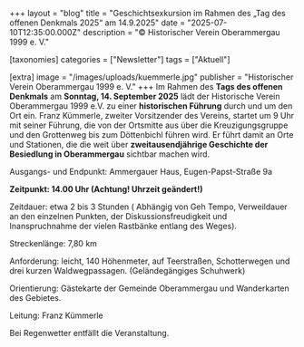 +++
layout = "blog"
title = "Geschichtsexkursion im Rahmen des  „Tag des offenen  Denkmals 2025“ am 14.9.2025"
date = "2025-07-10T12:35:00.000Z"
description = "©  Historischer Verein Oberammergau 1999 e. V."

[taxonomies]
categories = ["Newsletter"]
tags = ["Aktuell"]

[extra]
image = "/images/uploads/kuemmerle.jpg"
publisher = "Historischer Verein Oberammergau 1999 e. V."
+++
Im Rahmen des **Tags des offenen Denkmals** am **Sonntag, 14. September 2025** lädt der Historische Verein Oberammergau 1999 e.V. zu einer **historischen Führung** durch und um den Ort ein. Franz Kümmerle, zweiter Vorsitzender des Vereins, startet um 9 Uhr mit seiner Führung, die von der Ortsmitte aus über die Kreuzigungsgruppe und den Grottenweg bis zum Döttenbichl führen wird. Er führt damit an Orte und Stationen, die die weit über **zweitausendjährige Geschichte der Besiedlung in Oberammergau** sichtbar machen wird.

Ausgangs- und Endpunkt: Ammergauer Haus, Eugen-Papst-Straße 9a

**Zeitpunkt: 14.00 Uhr (Achtung! Uhrzeit geändert!)**

Zeitdauer: etwa 2 bis 3 Stunden ( Abhängig von Geh Tempo, Verweildauer an den einzelnen Punkten, der Diskussionsfreudigkeit  und Inanspruchnahme der vielen Rastbänke entlang des Weges).

Streckenlänge: 7,80 km

Anforderung: leicht, 140 Höhenmeter, auf Teerstraßen, Schotterwegen und drei kurzen  Waldwegpassagen. (Geländegängiges Schuhwerk)

Orientierung: Gästekarte der Gemeinde Oberammergau  und Wanderkarten des Gebietes.

Leitung: Franz Kümmerle

Bei Regenwetter entfällt die Veranstaltung.
